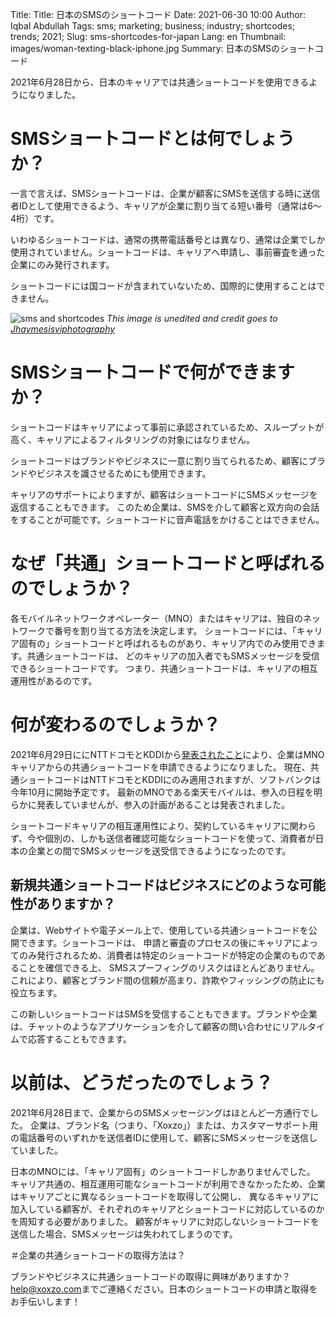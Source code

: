 Title: Title: 日本のSMSのショートコード
Date: 2021-06-30 10:00
Author: Iqbal Abdullah
Tags: sms; marketing; business; industry; shortcodes; trends; 2021;
Slug: sms-shortcodes-for-japan
Lang: en
Thumbnail: images/woman-texting-black-iphone.jpg
Summary: 日本のSMSのショートコード

2021年6月28日から、日本のキャリアでは共通ショートコードを使用できるようになりました。

# SMSショートコードとは何でしょうか？

一言で言えば、SMSショートコードは、企業が顧客にSMSを送信する時に送信者IDとして使用できるよう、キャリアが企業に割り当てる短い番号（通常は6〜4桁）です。

いわゆるショートコードは、通常の携帯電話番号とは異なり、通常は企業でしか使用されていません。ショートコードは、キャリアへ申請し、事前審査を通った企業にのみ発行されます。

ショートコードには国コードが含まれていないため、国際的に使用することはできません。

![sms and shortcodes](/images/woman-texting-black-iphone.jpg)
*This image is unedited and credit goes to [Jhaymesisviphotography](https://www.flickr.com/people/jhaymesisvip/)*

# SMSショートコードで何ができますか？

ショートコードはキャリアによって事前に承認されているため、スループットが高く、キャリアによるフィルタリングの対象にはなりません。

ショートコードはブランドやビジネスに一意に割り当てられるため、顧客にブランドやビジネスを識させるためにも使用できます。

キャリアのサポートによりますが、顧客はショートコードにSMSメッセージを返信することもできます。
このため企業は、SMSを介して顧客と双方向の会話をすることが可能です。ショートコードに音声電話をかけることはできません。

# なぜ「共通」ショートコードと呼ばれるのでしょうか？

各モバイルネットワークオペレーター（MNO）またはキャリアは、独自のネットワークで番号を割り当てる方法を決定します。
ショートコードには、「キャリア固有の」ショートコードと呼ばれるものがあり、キャリア内でのみ使用できます。共通ショートコードは、
どのキャリアの加入者でもSMSメッセージを受信できるショートコードです。
つまり、共通ショートコードは、キャリアの相互運用性があるのです。

# 何が変わるのでしょうか？

2021年6月29日ににNTTドコモとKDDIから[発表されたこと](https://k-tai.watch.impress.co.jp/docs/news/1334463.html)により、企業はMNOキャリアからの共通ショートコードを申請できるようになりました。
現在、共通ショートコードはNTTドコモとKDDIにのみ適用されますが、ソフトバンクは今年10月に開始予定です。
最新のMNOである楽天モバイルは、参入の日程を明らかに発表していませんが、参入の計画があることは発表されました。

ショートコードキャリアの相互運用性により、契約しているキャリアに関わらず、今や個別の、しかも送信者確認可能なショートコードを使って、消費者が日本の企業との間でSMSメッセージを送受信できるようになったのです。

## 新規共通ショートコードはビジネスにどのような可能性がありますか？

企業は、Webサイトや電子メール上で、使用している共通ショートコードを公開できます。ショートコードは、
申請と審査のプロセスの後にキャリアによってのみ発行されるため、消費者は特定のショートコードが特定の企業のものであることを確信できる上、
SMSスプーフィングのリスクはほとんどありません。これにより、顧客とブランド間の信頼が高まり、詐欺やフィッシングの防止にも役立ちます。

この新しいショートコードはSMSを受信することもできます。ブランドや企業は、チャットのようなアプリケーションを介して顧客の問い合わせにリアルタイムで応答することもできます。

# 以前は、どうだったのでしょう？

2021年6月28日まで、企業からのSMSメッセージングはほとんど一方通行でした。
企業は、ブランド名（つまり、「Xoxzo」）または、カスタマーサポート用の電話番号のいずれかを送信者IDに使用して、顧客にSMSメッセージを送信していました。

日本のMNOには、「キャリア固有」のショートコードしかありませんでした。
キャリア共通の、相互運用可能なショートコードが利用できなかったため、企業はキャリアごとに異なるショートコードを取得して公開し、
異なるキャリアに加入している顧客が、それぞれのキャリアとショートコードに対応しているのかを周知する必要がありました。
顧客がキャリアに対応しないショートコードを送信した場合、SMSメッセージは失われてしまうのです。

＃企業の共通ショートコードの取得方法は？

ブランドやビジネスに共通ショートコードの取得に興味がありますか？ 
[help@xoxzo.com](mailto:help@xoxzo.com)までご連絡ください。日本のショートコードの申請と取得をお手伝いします！


